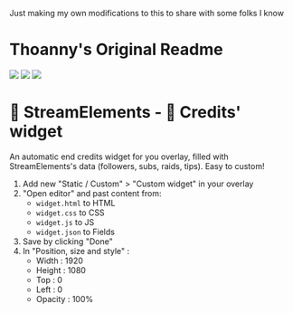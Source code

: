 Just making my own modifications to this to share with some folks I know

# Thoanny's Original Readme

[![](https://img.shields.io/badge/Linktr.ee-Thoanny-93c045?style=for-the-badge)](https://linktr.ee/thoanny)
[![](https://img.shields.io/badge/Twitch-Sub-93c045?style=for-the-badge)](https://www.twitch.tv/subs/thoanny)
[![](https://img.shields.io/badge/StreamElements-Tip-93c045?style=for-the-badge)](https://streamelements.com/thoanny/tip)

# 🚀 StreamElements - 📜 Credits' widget

An automatic end credits widget for you overlay, filled with StreamElements's data (followers, subs, raids, tips). Easy to custom!

1. Add new "Static / Custom" > "Custom widget" in your overlay
2. "Open editor" and past content from:
    * `widget.html` to HTML
    * `widget.css` to CSS
    * `widget.js` to JS
    * `widget.json` to Fields
3. Save by clicking "Done"
4. In "Position, size and style" :
    * Width : 1920
    * Height : 1080
    * Top : 0
    * Left : 0
    * Opacity : 100%
